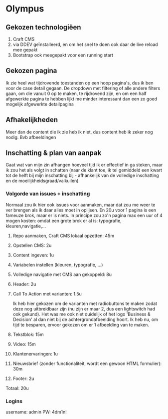 # Olympus
## Gekozen technologiëen
1. Craft CMS
2. via DDEV geïnstalleerd, en om het snel te doen ook daar de live reload mee gepakt
3. Bootstrap ook meegepakt voor een running start

## Gekozen pagina
Ik zie heel wat tijdrovende toestanden op een hoop pagina's, dus ik ben voor de case detail gegaan. De dropdown met filtering of alle andere filters gaan, om die vanuit 0 op te maken, te rijdrovend zijn, en om een half afgewerkte pagina te hebben lijkt me minder interessant dan een zo goed mogelijk afgewerkte detailpagina

## Afhakelijkheden
Meer dan de content die ik zie heb ik niet, dus content heb ik zeker nog nodig. Bvb afbeeldingen 

## Inschatting & plan van aanpak 
Gaat wat van mijn zin afhangen hoeveel tijd ik er effectief in ga steken, maar ik zou het als volgt in schatten (naar de klant toe, ik tel gemiddeld een kwart tot de helft bij mijn inschatting bij - afhankelijk van de volledige inschatting en de moeilijkheidsgraad/valkuilen)

### Volgorde van issues + inschatting
Normaal zou ik hier ook issues voor aanmaken, maar dat zou me weer te ver brengen als ik daar alles moet in oplijsen. En 20u voor 1 pagina is een fameuze brok, maar er is niets. In principe zou zo'n pagina max een uur of 4 mogen kosten: omdat een grote brok er al is: typografie, kleuren,navigatie,...

1. Repo aanmaken, Craft CMS lokaal opzetten: 45m
1. Opstellen CMS: 2u
1. Content ingeven: 1u
1. Variabelen instellen (kleuren, typografie, ...)
1. Volledige navigatie met CMS aan gekoppeld: 8u
1. Header: 2u
1. Call To Action met varianten: 1.5u

   Ik heb hier gekozen om de varianten met radiobuttons te maken zodat deze nog uitbreidbaar zijn (nu zijn er maar 2, dus een lightswitch had ook gekund).
   Het was me ook niet duidelijk of het logo 'Business & Decision' al dan niet bij de achtergrondafbeelding hoort. Ik heb nu, om tijd te besparen, ervoor gekozen om er 1 afbeelding van te maken.
1. Tekstblok: 15m
1. Video: 15m
1. Klantenervaringen: 1u
1. Nieuwsbrief (zonder functionaliteit, wordt een gewoon HTML formulier): 30m
1. Footer: 2u

Totaal: 20u

### Logins
username: admin
PW: 4dm1n!